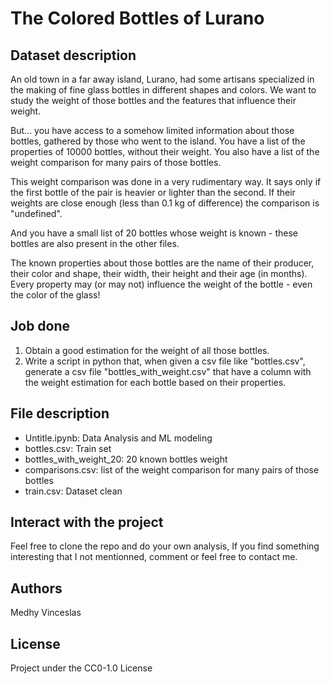 # The Colored Bottles of Lurano

## Dataset description
An old town in a far away island, Lurano, had some artisans specialized in the making of fine glass bottles in different shapes and colors. We want to study the weight of those bottles and the features that influence their weight. 

But... you have access to a somehow limited information about those bottles, gathered by those who went to the island. You have a list of the properties of 10000 bottles, without their weight. You also have a list of the weight comparison for many pairs of those bottles. 

This weight comparison was done in a very rudimentary way. It says only if the first bottle of the pair is heavier or lighter than the second. If their weights are close enough (less than 0.1 kg of difference) the comparison is "undefined". 

And you have a small list of 20 bottles whose weight is known - these bottles are also present in the other files.

The known properties about those bottles are the name of their producer, their color and shape, their width, their height and their age (in months). Every property may (or may not) influence the weight of the bottle - even the color of the glass!

## Job done
1.	Obtain a good estimation for the weight of all those bottles. 
2.	Write a script in python that, when given a csv file like "bottles.csv", generate a csv file "bottles_with_weight.csv" that have a column with the weight estimation for each bottle based on their properties.

## File description
- Untitle.ipynb: Data Analysis and ML modeling
- bottles.csv: Train set
- bottles_with_weight_20: 20 known bottles weight
- comparisons.csv: list of the weight comparison for many pairs of those bottles
- train.csv: Dataset clean

## Interact with the project
Feel free to clone the repo and do your own analysis, If you find something interesting that I not mentionned, comment or feel free to contact me.

## Authors
Medhy Vinceslas

## License
Project under the CC0-1.0 License
